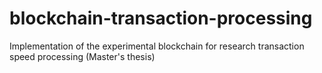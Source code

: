 # blockchain-transaction-processing
Implementation of the experimental blockchain for research transaction speed processing (Master's thesis)
